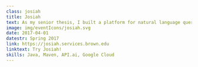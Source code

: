 ```yaml
---
class: josiah
title: Josiah
text: As my senior thesis, I built a platform for natural language queries of arbitrary APIs.
image: img/eventIcons/josiah.svg
date: 2017-04-01
datestr: Spring 2017
link: https://josiah.services.brown.edu
linktext: Try Josiah!
skills: Java, Maven, API.ai, Google Cloud
---
```

